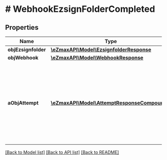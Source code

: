 # # WebhookEzsignFolderCompleted

## Properties

Name | Type | Description | Notes
------------ | ------------- | ------------- | -------------
**objEzsignfolder** | [**\eZmaxAPI\Model\EzsignfolderResponse**](EzsignfolderResponse.md) |  |
**objWebhook** | [**\eZmaxAPI\Model\WebhookResponse**](WebhookResponse.md) |  |
**aObjAttempt** | [**\eZmaxAPI\Model\AttemptResponseCompound[]**](AttemptResponseCompound.md) | An array containing details of previous attempts that were made to deliver the message. The array is empty if it&#39;s the first attempt. |

[[Back to Model list]](../../README.md#models) [[Back to API list]](../../README.md#endpoints) [[Back to README]](../../README.md)

